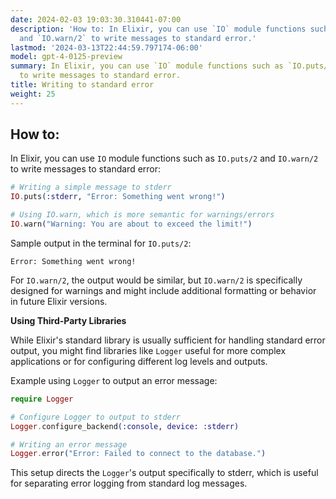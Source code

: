 ```yaml
---
date: 2024-02-03 19:03:30.310441-07:00
description: 'How to: In Elixir, you can use `IO` module functions such as `IO.puts/2`
  and `IO.warn/2` to write messages to standard error.'
lastmod: '2024-03-13T22:44:59.797174-06:00'
model: gpt-4-0125-preview
summary: In Elixir, you can use `IO` module functions such as `IO.puts/2` and `IO.warn/2`
  to write messages to standard error.
title: Writing to standard error
weight: 25
---
```


## How to:
In Elixir, you can use `IO` module functions such as `IO.puts/2` and `IO.warn/2` to write messages to standard error:

```elixir
# Writing a simple message to stderr
IO.puts(:stderr, "Error: Something went wrong!")

# Using IO.warn, which is more semantic for warnings/errors
IO.warn("Warning: You are about to exceed the limit!")
```

Sample output in the terminal for `IO.puts/2`:
```
Error: Something went wrong!
```

For `IO.warn/2`, the output would be similar, but `IO.warn/2` is specifically designed for warnings and might include additional formatting or behavior in future Elixir versions.

**Using Third-Party Libraries**

While Elixir's standard library is usually sufficient for handling standard error output, you might find libraries like `Logger` useful for more complex applications or for configuring different log levels and outputs.

Example using `Logger` to output an error message:

```elixir
require Logger

# Configure Logger to output to stderr
Logger.configure_backend(:console, device: :stderr)

# Writing an error message
Logger.error("Error: Failed to connect to the database.")
```

This setup directs the `Logger`'s output specifically to stderr, which is useful for separating error logging from standard log messages.
